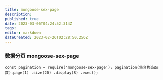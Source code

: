 ```yaml
---
title: mongoose-sex-page
description: 
published: true
date: 2023-03-06T04:24:52.314Z
tags: 
editor: markdown
dateCreated: 2023-02-26T02:28:50.256Z
---
```


### 数据分页 mongoose-sex-page

`const pagination = require('mongoose-sex-page'); pagination(集合构造函数).page(1) .size(20) .display(8) .exec();`
